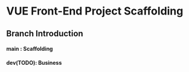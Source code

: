 # VUE Front-End Project Scaffolding
## Branch Introduction
#### main : Scaffolding
#### dev(TODO): Business 
